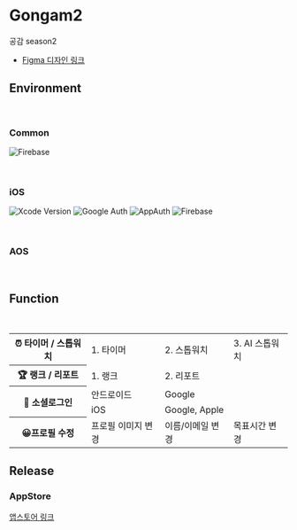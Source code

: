 # Gongam2
공감 season2
- [Figma 디자인 링크](https://www.figma.com/file/f0Hsip6EofnRwlwMZy7UAx/%EA%B3%B5%EA%B0%90?type=design&node-id=1502%3A2282&mode=design&t=UOSwqD5B1xkjFG5C-1)

## Environment

<br/>

### Common

![Firebase](https://img.shields.io/badge/Firebase-FFA611?style=for-the-badge&logo=Firebase&logoColor=white)

<br/>

### iOS

![Xcode Version](https://img.shields.io/badge/Xcode_15.1-007ACC?style=for-the-badge&logo=Xcode&logoColor=white)
![Google Auth](https://img.shields.io/badge/GoogleSignIn_7.0.0-4285F4?logo=google&logoColor=fff&style=for-the-badge)
![AppAuth](https://img.shields.io/badge/AppAuth_1.6.2-000000?logo=apple&logoColor=fff&style=for-the-badge)
![Firebase](https://img.shields.io/badge/Firebase_10.20.0-FFA611?style=for-the-badge&logo=Firebase&logoColor=white)

<br/>

### AOS

<br/>

## Function

<br/>
<table>
  <tr>
    <th>⏰ 타이머 / 스톱워치</th>
    <td >1. 타이머</td>
    <td>2. 스톱워치</td>
    <td>3. AI 스톱워치</td>
  </tr>
  <tr>
    <th>🏆 랭크 / 리포트</th>
    <td>1. 랭크</td>
    <td>2. 리포트</td>
  </tr>
  <tr>
    <th rowspan="2">🔑 소셜로그인</th>
    <td>안드로이드</td>
    <td>Google</td>
  </tr>
  <tr>
    <td>iOS</td>
    <td>Google, Apple</td>
  </tr>
  <tr>
    <th>😀프로필 수정</th>
    <td>프로필 이미지 변경</td>
    <td>이름/이메일 변경</td>
    <td>목표시간 변경</td>
  </tr>
</table>


## Release
### AppStore
[앱스토어 링크](https://apps.apple.com/kr/app/%EA%B3%B5%EA%B0%90-%EA%B3%B5%EB%B6%80%EA%B0%90%EC%8B%9C%EC%9E%902/id6478134499)
